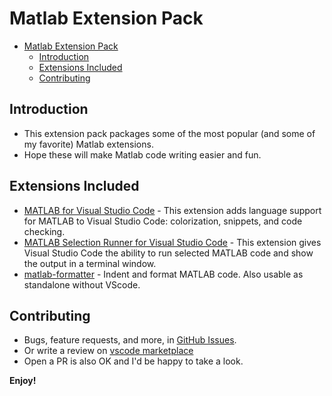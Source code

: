 # Matlab Extension Pack

- [Matlab Extension Pack](#matlab-extension-pack)
  - [Introduction](#introduction)
  - [Extensions Included](#extensions-included)
  - [Contributing](#contributing)

## Introduction

- This extension pack packages some of the most popular (and some of my favorite) Matlab extensions.
- Hope these will make Matlab code writing easier and fun.


## Extensions Included

* [MATLAB for Visual Studio Code](https://marketplace.visualstudio.com/items?itemName=Gimly81.matlab) - This extension adds language support for MATLAB to Visual Studio Code: colorization, snippets, and code checking.
* [MATLAB Selection Runner for Visual Studio Code](https://marketplace.visualstudio.com/items?itemName=eamonbell.matlab-runner) - This extension gives Visual Studio Code the ability to run selected MATLAB code and show the output in a terminal window.
* [matlab-formatter](https://marketplace.visualstudio.com/items?itemName=AffenWiesel.matlab-formatter) - Indent and format MATLAB code. Also usable as standalone without VScode.


## Contributing

- Bugs, feature requests, and more, in [GitHub Issues](https://github.com/bat67/matlab-extension-pack/issues).
- Or write a review on [vscode marketplace](https://marketplace.visualstudio.com/items?itemName=bat67.matlab-extension-pack#review-details)
- Open a PR is also OK and I'd be happy to take a look.


**Enjoy!**
